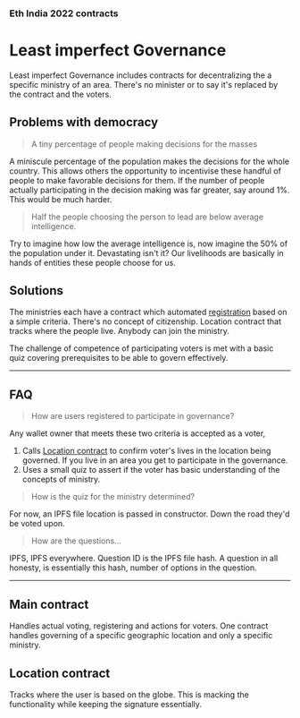 ### Eth India 2022 contracts

# Least imperfect Governance

Least imperfect Governance includes contracts for decentralizing the a specific ministry of an area. There's no minister or to say it's replaced by the contract and the voters.

## Problems with democracy

> A tiny percentage of people making decisions for the masses

A miniscule percentage of the population makes the decisions for the whole country. This allows others the opportunity to incentivise these handful of people to make favorable decisions for them. If the number of people actually participating in the decision making was far greater, say around 1%. This would be much harder.

> Half the people choosing the person to lead are below average intelligence.

Try to imagine how low the average intelligence is, now imagine the 50% of the population under it. Devastating isn't it? Our livelihoods are basically in hands of entities these people choose for us.

## Solutions

The ministries each have a contract which automated [registration](#how-are-users-registered-to-participate-in-governance) based on a simple criteria. There's no concept of citizenship. Location contract that tracks where the people live. Anybody can join the ministry.

The challenge of competence of participating voters is met with a basic quiz covering prerequisites to be able to govern effectively.

---

## FAQ

> How are users registered to participate in governance?

Any wallet owner that meets these two criteria is accepted as a voter,

1. Calls [Location contract](#location-contract) to confirm voter's lives in the location being governed. If you live in an area you get to participate in the governance.
2. Uses a small quiz to assert if the voter has basic understanding of the concepts of ministry.

> How is the quiz for the ministry determined?

For now, an IPFS file location is passed in constructor. Down the road they'd be voted upon.

> How are the questions...

IPFS, IPFS everywhere. Question ID is the IPFS file hash. A question in all honesty, is essentially this hash, number of options in the question.

---

## Main contract

Handles actual voting, registering and actions for voters. One contract handles governing of a specific geographic location and only a specific ministry.

## Location contract

Tracks where the user is based on the globe. This is macking the functionality while keeping the signature essentially.

